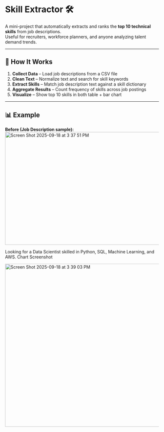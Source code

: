 # Skill Extractor 🛠️  

A mini-project that automatically extracts and ranks the **top 10 technical skills** from job descriptions.  
Useful for recruiters, workforce planners, and anyone analyzing talent demand trends.  

---

## 🚀 How It Works
1. **Collect Data** – Load job descriptions from a CSV file  
2. **Clean Text** – Normalize text and search for skill keywords  
3. **Extract Skills** – Match job description text against a skill dictionary  
4. **Aggregate Results** – Count frequency of skills across job postings  
5. **Visualize** – Show top 10 skills in both table + bar chart  

---

## 📊 Example

**Before (Job Description sample):**
<img width="780" height="369" alt="Screen Shot 2025-09-18 at 3 37 51 PM" src="https://github.com/user-attachments/assets/b49511b0-1e83-45f1-9eda-1d191117ae62" />

Looking for a Data Scientist skilled in Python, SQL, Machine Learning, and AWS.
Chart Screenshot

<img width="923" height="533" alt="Screen Shot 2025-09-18 at 3 39 03 PM" src="https://github.com/user-attachments/assets/3978265a-c385-43be-a4fc-958baaf2f1fa" />
